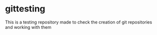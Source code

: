 # gittesting
This is a testing repository made to check the creation of git repositories and working with them
